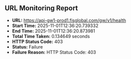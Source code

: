 ## URL Monitoring Report

- **URL:** https://api-gw1-prod1.fisglobal.com/gw/v1/health
- **Start Time:** 2025-11-01T12:36:20.739332
- **End Time:** 2025-11-01T12:36:20.873981
- **Total Time Taken:** 0.134649 seconds
- **HTTP Status Code:** 403
- **Status:** Failure
- **Failure Reason:** HTTP Status Code: 403
